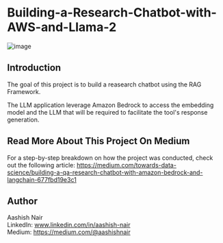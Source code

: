 # Building-a-Research-Chatbot-with-AWS-and-Llama-2
![image](https://github.com/anair123/Building-a-Research-Chatbot-with-AWS-and-Llama-2/assets/47230033/bc5a1ec1-5fd7-4bd5-a6f1-eacf0510b491)


## Introduction
The goal of this project is to build a reasearch chatbot using the RAG Framework. 

The LLM application leverage Amazon Bedrock to access the embedding model and the LLM that will be required to facilitate the tool's response generation. 

## Read More About This Project On Medium
For a step-by-step breakdown on how the project was conducted, check out the following article: 
https://medium.com/towards-data-science/building-a-qa-research-chatbot-with-amazon-bedrock-and-langchain-677fbd19e3c1

## Author
Aashish Nair  
LinkedIn: www.linkedin.com/in/aashish-nair  
Medium: https://medium.com/@aashishnair
